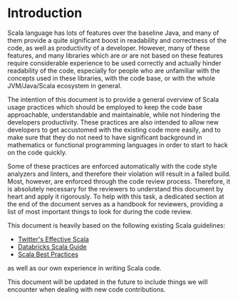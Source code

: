 # Introduction

Scala language has lots of features over the baseline Java, and many of them provide a quite significant boost in readability and correctness of the code, as well as productivity of a developer. However, many of these features, and many libraries which are or are not based on these features require considerable experience to be used correctly and actually hinder readability of the code, especially for people who are unfamiliar with the concepts used in these libraries, with the code base, or with the whole JVM/Java/Scala ecosystem in general.

The intention of this document is to provide a general overview of Scala usage practices which should be employed to keep the code base approachable, understandable and maintainable, while not hindering the developers productivity. These practices are also intended to allow new developers to get accustomed with the existing code more easily, and to make sure that they do not need to have significant background in mathematics or functional programming languages in order to start to hack on the code quickly.

Some of these practices are enforced automatically with the code style analyzers and linters, and therefore their violation will result in a failed build. Most, however, are enforced through the code review process. Therefore, it is absolutely necessary for the reviewers to understand this document by heart and apply it rigorously. To help with this task, a dedicated section at the end of the document serves as a handbook for reviewers, providing a list of most important things to look for during the code review.

This document is heavily based on the following existing Scala guidelines:

* [Twitter's Effective Scala](https://twitter.github.io/effectivescala/)
* [Databricks Scala Guide](https://github.com/databricks/scala-style-guide)
* [Scala Best Practices](https://github.com/alexandru/scala-best-practices)

as well as our own experience in writing Scala code.

This document will be updated in the future to include things we will encounter when dealing with new code contributions.

